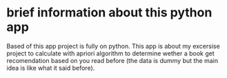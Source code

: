 # brief information about this python app
Based of this app project is fully on python. This app is about my excersise project to calculate with apriori algorithm to determine wether a book get recomendation based on you read before (the data is dummy but the main idea is like what it said before).
